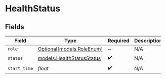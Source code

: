 # HealthStatus


## Fields

| Field                                                        | Type                                                         | Required                                                     | Description                                                  |
| ------------------------------------------------------------ | ------------------------------------------------------------ | ------------------------------------------------------------ | ------------------------------------------------------------ |
| `role`                                                       | [Optional[models.RoleEnum]](../models/roleenum.md)           | :heavy_minus_sign:                                           | N/A                                                          |
| `status`                                                     | [models.HealthStatusStatus](../models/healthstatusstatus.md) | :heavy_check_mark:                                           | N/A                                                          |
| `start_time`                                                 | *float*                                                      | :heavy_check_mark:                                           | N/A                                                          |